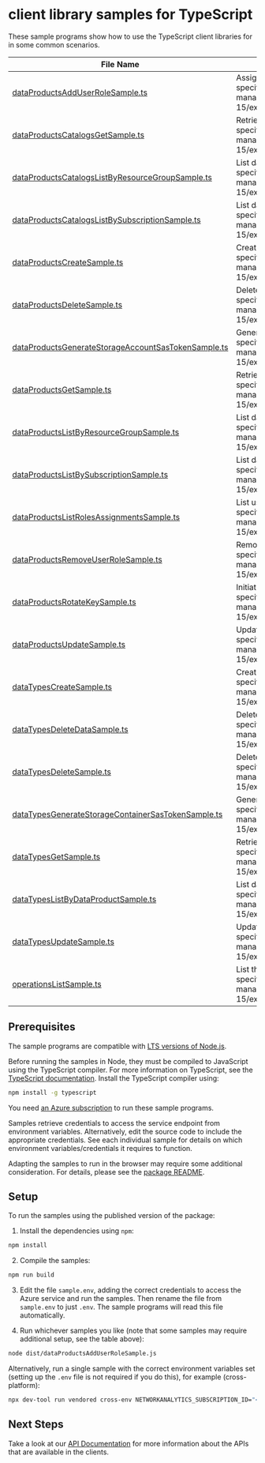 # client library samples for TypeScript

These sample programs show how to use the TypeScript client libraries for in some common scenarios.

| **File Name**                                                                                           | **Description**                                                                                                                                                                                                                    |
| ------------------------------------------------------------------------------------------------------- | ---------------------------------------------------------------------------------------------------------------------------------------------------------------------------------------------------------------------------------- |
| [dataProductsAddUserRoleSample.ts][dataproductsadduserrolesample]                                       | Assign role to the data product. x-ms-original-file: specification/networkanalytics/resource-manager/Microsoft.NetworkAnalytics/stable/2023-11-15/examples/DataProducts_AddUserRole_MaximumSet_Gen.json                            |
| [dataProductsCatalogsGetSample.ts][dataproductscatalogsgetsample]                                       | Retrieve data type resource. x-ms-original-file: specification/networkanalytics/resource-manager/Microsoft.NetworkAnalytics/stable/2023-11-15/examples/DataProductsCatalogs_Get_MaximumSet_Gen.json                                |
| [dataProductsCatalogsListByResourceGroupSample.ts][dataproductscatalogslistbyresourcegroupsample]       | List data catalog by resource group. x-ms-original-file: specification/networkanalytics/resource-manager/Microsoft.NetworkAnalytics/stable/2023-11-15/examples/DataProductsCatalogs_ListByResourceGroup_MaximumSet_Gen.json        |
| [dataProductsCatalogsListBySubscriptionSample.ts][dataproductscatalogslistbysubscriptionsample]         | List data catalog by subscription. x-ms-original-file: specification/networkanalytics/resource-manager/Microsoft.NetworkAnalytics/stable/2023-11-15/examples/DataProductsCatalogs_ListBySubscription_MaximumSet_Gen.json           |
| [dataProductsCreateSample.ts][dataproductscreatesample]                                                 | Create data product resource. x-ms-original-file: specification/networkanalytics/resource-manager/Microsoft.NetworkAnalytics/stable/2023-11-15/examples/DataProducts_Create_MaximumSet_Gen.json                                    |
| [dataProductsDeleteSample.ts][dataproductsdeletesample]                                                 | Delete data product resource. x-ms-original-file: specification/networkanalytics/resource-manager/Microsoft.NetworkAnalytics/stable/2023-11-15/examples/DataProducts_Delete_MaximumSet_Gen.json                                    |
| [dataProductsGenerateStorageAccountSasTokenSample.ts][dataproductsgeneratestorageaccountsastokensample] | Generate sas token for storage account. x-ms-original-file: specification/networkanalytics/resource-manager/Microsoft.NetworkAnalytics/stable/2023-11-15/examples/DataProducts_GenerateStorageAccountSasToken_MaximumSet_Gen.json  |
| [dataProductsGetSample.ts][dataproductsgetsample]                                                       | Retrieve data product resource. x-ms-original-file: specification/networkanalytics/resource-manager/Microsoft.NetworkAnalytics/stable/2023-11-15/examples/DataProducts_Get_MaximumSet_Gen.json                                     |
| [dataProductsListByResourceGroupSample.ts][dataproductslistbyresourcegroupsample]                       | List data products by resource group. x-ms-original-file: specification/networkanalytics/resource-manager/Microsoft.NetworkAnalytics/stable/2023-11-15/examples/DataProducts_ListByResourceGroup_MaximumSet_Gen.json               |
| [dataProductsListBySubscriptionSample.ts][dataproductslistbysubscriptionsample]                         | List data products by subscription. x-ms-original-file: specification/networkanalytics/resource-manager/Microsoft.NetworkAnalytics/stable/2023-11-15/examples/DataProducts_ListBySubscription_MaximumSet_Gen.json                  |
| [dataProductsListRolesAssignmentsSample.ts][dataproductslistrolesassignmentssample]                     | List user roles associated with the data product. x-ms-original-file: specification/networkanalytics/resource-manager/Microsoft.NetworkAnalytics/stable/2023-11-15/examples/DataProducts_ListRolesAssignments_MaximumSet_Gen.json  |
| [dataProductsRemoveUserRoleSample.ts][dataproductsremoveuserrolesample]                                 | Remove role from the data product. x-ms-original-file: specification/networkanalytics/resource-manager/Microsoft.NetworkAnalytics/stable/2023-11-15/examples/DataProducts_RemoveUserRole_MaximumSet_Gen.json                       |
| [dataProductsRotateKeySample.ts][dataproductsrotatekeysample]                                           | Initiate key rotation on Data Product. x-ms-original-file: specification/networkanalytics/resource-manager/Microsoft.NetworkAnalytics/stable/2023-11-15/examples/DataProducts_RotateKey_MaximumSet_Gen.json                        |
| [dataProductsUpdateSample.ts][dataproductsupdatesample]                                                 | Update data product resource. x-ms-original-file: specification/networkanalytics/resource-manager/Microsoft.NetworkAnalytics/stable/2023-11-15/examples/DataProducts_Update_MaximumSet_Gen.json                                    |
| [dataTypesCreateSample.ts][datatypescreatesample]                                                       | Create data type resource. x-ms-original-file: specification/networkanalytics/resource-manager/Microsoft.NetworkAnalytics/stable/2023-11-15/examples/DataTypes_Create_MaximumSet_Gen.json                                          |
| [dataTypesDeleteDataSample.ts][datatypesdeletedatasample]                                               | Delete data for data type. x-ms-original-file: specification/networkanalytics/resource-manager/Microsoft.NetworkAnalytics/stable/2023-11-15/examples/DataTypes_DeleteData_MaximumSet_Gen.json                                      |
| [dataTypesDeleteSample.ts][datatypesdeletesample]                                                       | Delete data type resource. x-ms-original-file: specification/networkanalytics/resource-manager/Microsoft.NetworkAnalytics/stable/2023-11-15/examples/DataTypes_Delete_MaximumSet_Gen.json                                          |
| [dataTypesGenerateStorageContainerSasTokenSample.ts][datatypesgeneratestoragecontainersastokensample]   | Generate sas token for storage container. x-ms-original-file: specification/networkanalytics/resource-manager/Microsoft.NetworkAnalytics/stable/2023-11-15/examples/DataTypes_GenerateStorageContainerSasToken_MaximumSet_Gen.json |
| [dataTypesGetSample.ts][datatypesgetsample]                                                             | Retrieve data type resource. x-ms-original-file: specification/networkanalytics/resource-manager/Microsoft.NetworkAnalytics/stable/2023-11-15/examples/DataTypes_Get_MaximumSet_Gen.json                                           |
| [dataTypesListByDataProductSample.ts][datatypeslistbydataproductsample]                                 | List data type by parent resource. x-ms-original-file: specification/networkanalytics/resource-manager/Microsoft.NetworkAnalytics/stable/2023-11-15/examples/DataTypes_ListByDataProduct_MaximumSet_Gen.json                       |
| [dataTypesUpdateSample.ts][datatypesupdatesample]                                                       | Update data type resource. x-ms-original-file: specification/networkanalytics/resource-manager/Microsoft.NetworkAnalytics/stable/2023-11-15/examples/DataTypes_Update_MaximumSet_Gen.json                                          |
| [operationsListSample.ts][operationslistsample]                                                         | List the operations for the provider x-ms-original-file: specification/networkanalytics/resource-manager/Microsoft.NetworkAnalytics/stable/2023-11-15/examples/Operations_List_MaximumSet_Gen.json                                 |

## Prerequisites

The sample programs are compatible with [LTS versions of Node.js](https://github.com/nodejs/release#release-schedule).

Before running the samples in Node, they must be compiled to JavaScript using the TypeScript compiler. For more information on TypeScript, see the [TypeScript documentation][typescript]. Install the TypeScript compiler using:

```bash
npm install -g typescript
```

You need [an Azure subscription][freesub] to run these sample programs.

Samples retrieve credentials to access the service endpoint from environment variables. Alternatively, edit the source code to include the appropriate credentials. See each individual sample for details on which environment variables/credentials it requires to function.

Adapting the samples to run in the browser may require some additional consideration. For details, please see the [package README][package].

## Setup

To run the samples using the published version of the package:

1. Install the dependencies using `npm`:

```bash
npm install
```

2. Compile the samples:

```bash
npm run build
```

3. Edit the file `sample.env`, adding the correct credentials to access the Azure service and run the samples. Then rename the file from `sample.env` to just `.env`. The sample programs will read this file automatically.

4. Run whichever samples you like (note that some samples may require additional setup, see the table above):

```bash
node dist/dataProductsAddUserRoleSample.js
```

Alternatively, run a single sample with the correct environment variables set (setting up the `.env` file is not required if you do this), for example (cross-platform):

```bash
npx dev-tool run vendored cross-env NETWORKANALYTICS_SUBSCRIPTION_ID="<networkanalytics subscription id>" NETWORKANALYTICS_RESOURCE_GROUP="<networkanalytics resource group>" node dist/dataProductsAddUserRoleSample.js
```

## Next Steps

Take a look at our [API Documentation][apiref] for more information about the APIs that are available in the clients.

[dataproductsadduserrolesample]: https://github.com/Azure/azure-sdk-for-js/blob/main/sdk/networkanalytics/arm-networkanalytics/samples/v1/typescript/src/dataProductsAddUserRoleSample.ts
[dataproductscatalogsgetsample]: https://github.com/Azure/azure-sdk-for-js/blob/main/sdk/networkanalytics/arm-networkanalytics/samples/v1/typescript/src/dataProductsCatalogsGetSample.ts
[dataproductscatalogslistbyresourcegroupsample]: https://github.com/Azure/azure-sdk-for-js/blob/main/sdk/networkanalytics/arm-networkanalytics/samples/v1/typescript/src/dataProductsCatalogsListByResourceGroupSample.ts
[dataproductscatalogslistbysubscriptionsample]: https://github.com/Azure/azure-sdk-for-js/blob/main/sdk/networkanalytics/arm-networkanalytics/samples/v1/typescript/src/dataProductsCatalogsListBySubscriptionSample.ts
[dataproductscreatesample]: https://github.com/Azure/azure-sdk-for-js/blob/main/sdk/networkanalytics/arm-networkanalytics/samples/v1/typescript/src/dataProductsCreateSample.ts
[dataproductsdeletesample]: https://github.com/Azure/azure-sdk-for-js/blob/main/sdk/networkanalytics/arm-networkanalytics/samples/v1/typescript/src/dataProductsDeleteSample.ts
[dataproductsgeneratestorageaccountsastokensample]: https://github.com/Azure/azure-sdk-for-js/blob/main/sdk/networkanalytics/arm-networkanalytics/samples/v1/typescript/src/dataProductsGenerateStorageAccountSasTokenSample.ts
[dataproductsgetsample]: https://github.com/Azure/azure-sdk-for-js/blob/main/sdk/networkanalytics/arm-networkanalytics/samples/v1/typescript/src/dataProductsGetSample.ts
[dataproductslistbyresourcegroupsample]: https://github.com/Azure/azure-sdk-for-js/blob/main/sdk/networkanalytics/arm-networkanalytics/samples/v1/typescript/src/dataProductsListByResourceGroupSample.ts
[dataproductslistbysubscriptionsample]: https://github.com/Azure/azure-sdk-for-js/blob/main/sdk/networkanalytics/arm-networkanalytics/samples/v1/typescript/src/dataProductsListBySubscriptionSample.ts
[dataproductslistrolesassignmentssample]: https://github.com/Azure/azure-sdk-for-js/blob/main/sdk/networkanalytics/arm-networkanalytics/samples/v1/typescript/src/dataProductsListRolesAssignmentsSample.ts
[dataproductsremoveuserrolesample]: https://github.com/Azure/azure-sdk-for-js/blob/main/sdk/networkanalytics/arm-networkanalytics/samples/v1/typescript/src/dataProductsRemoveUserRoleSample.ts
[dataproductsrotatekeysample]: https://github.com/Azure/azure-sdk-for-js/blob/main/sdk/networkanalytics/arm-networkanalytics/samples/v1/typescript/src/dataProductsRotateKeySample.ts
[dataproductsupdatesample]: https://github.com/Azure/azure-sdk-for-js/blob/main/sdk/networkanalytics/arm-networkanalytics/samples/v1/typescript/src/dataProductsUpdateSample.ts
[datatypescreatesample]: https://github.com/Azure/azure-sdk-for-js/blob/main/sdk/networkanalytics/arm-networkanalytics/samples/v1/typescript/src/dataTypesCreateSample.ts
[datatypesdeletedatasample]: https://github.com/Azure/azure-sdk-for-js/blob/main/sdk/networkanalytics/arm-networkanalytics/samples/v1/typescript/src/dataTypesDeleteDataSample.ts
[datatypesdeletesample]: https://github.com/Azure/azure-sdk-for-js/blob/main/sdk/networkanalytics/arm-networkanalytics/samples/v1/typescript/src/dataTypesDeleteSample.ts
[datatypesgeneratestoragecontainersastokensample]: https://github.com/Azure/azure-sdk-for-js/blob/main/sdk/networkanalytics/arm-networkanalytics/samples/v1/typescript/src/dataTypesGenerateStorageContainerSasTokenSample.ts
[datatypesgetsample]: https://github.com/Azure/azure-sdk-for-js/blob/main/sdk/networkanalytics/arm-networkanalytics/samples/v1/typescript/src/dataTypesGetSample.ts
[datatypeslistbydataproductsample]: https://github.com/Azure/azure-sdk-for-js/blob/main/sdk/networkanalytics/arm-networkanalytics/samples/v1/typescript/src/dataTypesListByDataProductSample.ts
[datatypesupdatesample]: https://github.com/Azure/azure-sdk-for-js/blob/main/sdk/networkanalytics/arm-networkanalytics/samples/v1/typescript/src/dataTypesUpdateSample.ts
[operationslistsample]: https://github.com/Azure/azure-sdk-for-js/blob/main/sdk/networkanalytics/arm-networkanalytics/samples/v1/typescript/src/operationsListSample.ts
[apiref]: https://learn.microsoft.com/javascript/api/@azure/arm-networkanalytics?view=azure-node-preview
[freesub]: https://azure.microsoft.com/free/
[package]: https://github.com/Azure/azure-sdk-for-js/tree/main/sdk/networkanalytics/arm-networkanalytics/README.md
[typescript]: https://www.typescriptlang.org/docs/home.html
